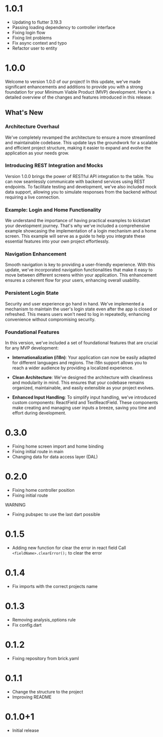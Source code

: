 # 1.0.1
- Updating to flutter 3.19.3
- Passing loading dependency to controller interface
- Fixing login flow
- Fixing lint problems
- Fix async context and typo
- Refactor user to entity

# 1.0.0

Welcome to version 1.0.0 of our project! In this update, we've made significant enhancements and additions to provide you with a strong foundation for your Minimum Viable Product (MVP) development. Here's a detailed overview of the changes and features introduced in this release:

## What's New

### Architecture Overhaul
We've completely revamped the architecture to ensure a more streamlined and maintainable codebase. This update lays the groundwork for a scalable and efficient project structure, making it easier to expand and evolve the application as your needs grow.

### Introducing REST Integration and Mocks
Version 1.0.0 brings the power of RESTful API integration to the table. You can now seamlessly communicate with backend services using REST endpoints. To facilitate testing and development, we've also included mock data support, allowing you to simulate responses from the backend without requiring a live connection.

### Example: Login and Home Functionality
We understand the importance of having practical examples to kickstart your development journey. That's why we've included a comprehensive example showcasing the implementation of a login mechanism and a home screen. This example will serve as a guide to help you integrate these essential features into your own project effortlessly.

### Navigation Enhancement
Smooth navigation is key to providing a user-friendly experience. With this update, we've incorporated navigation functionalities that make it easy to move between different screens within your application. This enhancement ensures a coherent flow for your users, enhancing overall usability.

### Persistent Login State
Security and user experience go hand in hand. We've implemented a mechanism to maintain the user's login state even after the app is closed or refreshed. This means users won't need to log in repeatedly, enhancing convenience without compromising security.

### Foundational Features
In this version, we've included a set of foundational features that are crucial for any MVP development:

- **Internationalization (i18n)**: Your application can now be easily adapted for different languages and regions. The i18n support allows you to reach a wider audience by providing a localized experience.

- **Clean Architecture**: We've designed the architecture with cleanliness and modularity in mind. This ensures that your codebase remains organized, maintainable, and easily extensible as your project evolves.

- **Enhanced Input Handling**: To simplify input handling, we've introduced custom components: ReactField and TextReactField. These components make creating and managing user inputs a breeze, saving you time and effort during development.


# 0.3.0

- Fixing home screen import and home binding
- Fixing initial route in main
- Changing data for data access layer (DAL)

# 0.2.0

- Fixing home controller position
- Fixing initial route

WARNING
- Fixing pubspec to use the last dart possible


# 0.1.5

- Adding new function for clear the error in react field
    Call ```<fieldName>.clearError();``` to clear the error


# 0.1.4

- Fix imports with the correct projects name


# 0.1.3

- Removing analysis_options rule
- Fix config.dart


# 0.1.2

- Fixing repository from brick.yaml

# 0.1.1

- Change the structure to the project
- Improving README

# 0.1.0+1

- Initial release
